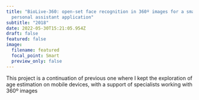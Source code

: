```yaml
---
title: "BioLive-360: open-set face recognition in 360º images for a smart
  personal assistant application"
subtitle: "2018"
date: 2022-05-30T15:21:05.954Z
draft: false
featured: false
image:
  filename: featured
  focal_point: Smart
  preview_only: false
---
```

This project is a continuation of previous one where I kept the exploration of age estimation on mobile devices, with a support of specialists working with 360º images